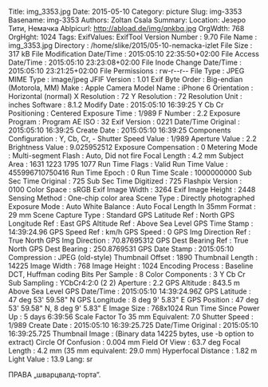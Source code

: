 Title: img_3353.jpg
Date: 2015-05-10
Category: picture
Slug: img-3353
Basename: img-3353
Authors: Zoltan Csala
Summary:
Location: Језеро Тити, Немачка
Ablpicurl: http://abload.de/img/qnkbq.jpg
OrgWdth: 768
OrgHght: 1024
Tags:
ExifValues: ExifTool Version Number : 9.70
            File Name : img_3353.jpg
            Directory : /home/slike/2015/05-10-nemacka-izlet
            File Size : 317 kB
            File Modification Date/Time : 2015:05:10 22:35:50+02:00
            File Access Date/Time : 2015:05:10 23:23:08+02:00
            File Inode Change Date/Time : 2015:05:10 23:21:25+02:00
            File Permissions : rw-r--r--
            File Type : JPEG
            MIME Type : image/jpeg
            JFIF Version : 1.01
            Exif Byte Order : Big-endian (Motorola, MM)
            Make : Apple
            Camera Model Name : iPhone 6
            Orientation : Horizontal (normal)
            X Resolution : 72
            Y Resolution : 72
            Resolution Unit : inches
            Software : 8.1.2
            Modify Date : 2015:05:10 16:39:25
            Y Cb Cr Positioning : Centered
            Exposure Time : 1/989
            F Number : 2.2
            Exposure Program : Program AE
            ISO : 32
            Exif Version : 0221
            Date/Time Original : 2015:05:10 16:39:25
            Create Date : 2015:05:10 16:39:25
            Components Configuration : Y, Cb, Cr, -
            Shutter Speed Value : 1/989
            Aperture Value : 2.2
            Brightness Value : 9.025952512
            Exposure Compensation : 0
            Metering Mode : Multi-segment
            Flash : Auto, Did not fire
            Focal Length : 4.2 mm
            Subject Area : 1631 1223 1795 1077
            Run Time Flags : Valid
            Run Time Value : 455996710750416
            Run Time Epoch : 0
            Run Time Scale : 1000000000
            Sub Sec Time Original : 725
            Sub Sec Time Digitized : 725
            Flashpix Version : 0100
            Color Space : sRGB
            Exif Image Width : 3264
            Exif Image Height : 2448
            Sensing Method : One-chip color area
            Scene Type : Directly photographed
            Exposure Mode : Auto
            White Balance : Auto
            Focal Length In 35mm Format : 29 mm
            Scene Capture Type : Standard
            GPS Latitude Ref : North
            GPS Longitude Ref : East
            GPS Altitude Ref : Above Sea Level
            GPS Time Stamp : 14:39:24.96
            GPS Speed Ref : km/h
            GPS Speed : 0
            GPS Img Direction Ref : True North
            GPS Img Direction : 70.87695312
            GPS Dest Bearing Ref : True North
            GPS Dest Bearing : 250.8769531
            GPS Date Stamp : 2015:05:10
            Compression : JPEG (old-style)
            Thumbnail Offset : 1890
            Thumbnail Length : 14225
            Image Width : 768
            Image Height : 1024
            Encoding Process : Baseline DCT, Huffman coding
            Bits Per Sample : 8
            Color Components : 3
            Y Cb Cr Sub Sampling : YCbCr4:2:0 (2 2)
            Aperture : 2.2
            GPS Altitude : 843.5 m Above Sea Level
            GPS Date/Time : 2015:05:10 14:39:24.96Z
            GPS Latitude : 47 deg 53' 59.58" N
            GPS Longitude : 8 deg 9' 5.83" E
            GPS Position : 47 deg 53' 59.58" N, 8 deg 9' 5.83" E
            Image Size : 768x1024
            Run Time Since Power Up : 5 days 6:39:56
            Scale Factor To 35 mm Equivalent: 7.0
            Shutter Speed : 1/989
            Create Date : 2015:05:10 16:39:25.725
            Date/Time Original : 2015:05:10 16:39:25.725
            Thumbnail Image : (Binary data 14225 bytes, use -b option to extract)
            Circle Of Confusion : 0.004 mm
            Field Of View : 63.7 deg
            Focal Length : 4.2 mm (35 mm equivalent: 29.0 mm)
            Hyperfocal Distance : 1.82 m
            Light Value : 13.9
Lang: sr

ПРАВА „шварцвалд-торта“.
